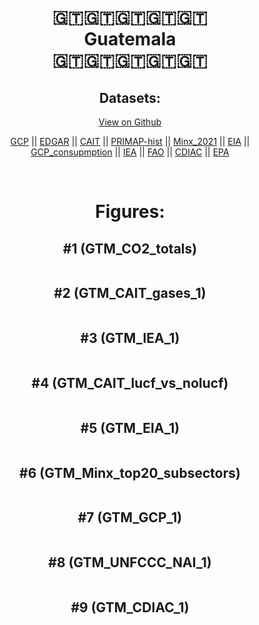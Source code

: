 
<center>
<h1 align="center">
🇬🇹🇬🇹🇬🇹🇬🇹🇬🇹
<br>
Guatemala
<br>
🇬🇹🇬🇹🇬🇹🇬🇹🇬🇹
</h1>
<h2>Datasets:</h2>
<p><a href="https://github.com/dquintani/GreenhouseData/tree/master/country_data/GTM_Guatemala/data">View on Github</a>
<br></p><p><a href="data/GTM_GCP.csv">GCP</a> || <a href="data/GTM_EDGAR.csv">EDGAR</a> || <a href="data/GTM_CAIT.csv">CAIT</a> || <a href="data/GTM_PRIMAP-hist.csv">PRIMAP-hist</a> || <a href="data/GTM_Minx_2021.csv">Minx_2021</a> || <a href="data/GTM_EIA.csv">EIA</a> || <a href="data/GTM_GCP_consupmption.csv">GCP_consupmption</a> || <a href="data/GTM_IEA.csv">IEA</a> || <a href="data/GTM_FAO.csv">FAO</a> || <a href="data/GTM_CDIAC.csv">CDIAC</a> || <a href="data/GTM_EPA.csv">EPA</a></p><p><br></p>
<h1>Figures:</h1><h2>#1 (GTM_CO2_totals)</h2>
<p><img alt="" src="figures/GTM_CO2_totals.png" /></p><h2>#2 (GTM_CAIT_gases_1)</h2>
<p><img alt="" src="figures/GTM_CAIT_gases_1.png" /></p><h2>#3 (GTM_IEA_1)</h2>
<p><img alt="" src="figures/GTM_IEA_1.png" /></p><h2>#4 (GTM_CAIT_lucf_vs_nolucf)</h2>
<p><img alt="" src="figures/GTM_CAIT_lucf_vs_nolucf.png" /></p><h2>#5 (GTM_EIA_1)</h2>
<p><img alt="" src="figures/GTM_EIA_1.png" /></p><h2>#6 (GTM_Minx_top20_subsectors)</h2>
<p><img alt="" src="figures/GTM_Minx_top20_subsectors.png" /></p><h2>#7 (GTM_GCP_1)</h2>
<p><img alt="" src="figures/GTM_GCP_1.png" /></p><h2>#8 (GTM_UNFCCC_NAI_1)</h2>
<p><img alt="" src="figures/GTM_UNFCCC_NAI_1.png" /></p><h2>#9 (GTM_CDIAC_1)</h2>
<p><img alt="" src="figures/GTM_CDIAC_1.png" /></p>